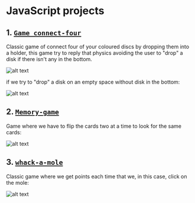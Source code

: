 # JavaScript projects

## 1. [`Game connect-four`](connect-four)

Classic game of connect four of your coloured discs by dropping them into a holder, this game try to reply that physics avoiding the user to "drop" a disk if there isn't any in the bottom.

![alt text](https://github.com/Enriqueoab/JavaScript-projects/blob/main/src/img/connect-four%20game.png)

if we try to "drop" a disk on an empty space without disk in the bottom:

![alt text](https://github.com/Enriqueoab/JavaScript-projects/blob/main/src/img/connect-four%20error%20msg.png)

## 2. [`Memory-game`](memory-game)

Game where we have to flip the cards two at a time to look for the same cards:

![alt text](https://github.com/Enriqueoab/JavaScript-projects/blob/main/src/img/memory-game.png)

## 3. [`whack-a-mole`](whack-a-mole)

Classic game where we get points each time that we, in this case, click on the mole:

![alt text](https://github.com/Enriqueoab/JavaScript-projects/blob/main/src/img/whack-a-mole.gif)
